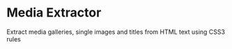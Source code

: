 # Media Extractor

Extract media galleries, single images and titles from HTML text using CSS3 rules
